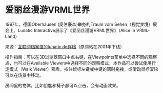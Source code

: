 # 爱丽丝漫游VRML世界
1997年，德国Oberhausen (奥伯豪森)举办的Traum vom Sehen（视觉梦境）展会上，Lunatic Interactive展示了《爱丽丝漫游VRML世界》（Alice in VRML-Land）

来源：[互联网档案馆的lunatic.de存档](https://web.archive.org/web/19980214125700/http://www.lunatic.de/en/wow/wowtxt.htm)（原网站在2001年下线）

操作指南：可以在3D浏览器窗口中点右键，在Viewpoints菜单中选择不同的观察点，也可以在Available Viewers中选择不同的观察模式，本作品可以尝试使用行走模式（Walk Viewer）观看，按住鼠标左键或中键的同时拖拽，或滑动鼠标滚轮可以在场景中移动。

房间里的物体，比如钥匙和椅子都可以点击，会有动画效果。